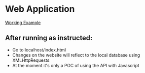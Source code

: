 # Web Application

[Working Example](http://146.185.177.17/index.html)

## After running as instructed:
- Go to localhost/index.html
- Changes on the website will reflect to the local database using XMLHttpRequests
- At the moment it's only a POC of using the API with Javascript
